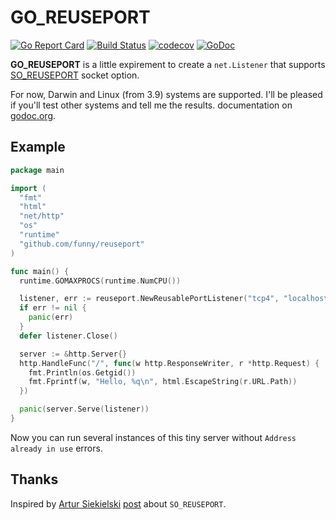 # GO_REUSEPORT

[![Go Report Card](https://goreportcard.com/badge/github.com/funny/reuseport)](https://goreportcard.com/report/github.com/funny/reuseport)
[![Build Status](https://travis-ci.org/funny/reuseport.png?branch=master)](https://travis-ci.org/funny/reuseport)
[![codecov](https://codecov.io/gh/funny/reuseport/branch/master/graph/badge.svg)](https://codecov.io/gh/funny/reuseport)
[![GoDoc](https://godoc.org/github.com/funny/reuseport?status.png)](https://godoc.org/github.com/funny/reuseport)

**GO_REUSEPORT** is a little expirement to create a `net.Listener` that supports [SO_REUSEPORT](http://lwn.net/Articles/542629/) socket option.

For now, Darwin and Linux (from 3.9) systems are supported. I'll be pleased if you'll test other systems and tell me the results.
 documentation on [godoc.org](http://godoc.org/github.com/funny/reuseport "go_reuseport documentation").

## Example ##

```go
package main

import (
  "fmt"
  "html"
  "net/http"
  "os"
  "runtime"
  "github.com/funny/reuseport"
)

func main() {
  runtime.GOMAXPROCS(runtime.NumCPU())

  listener, err := reuseport.NewReusablePortListener("tcp4", "localhost:8881")
  if err != nil {
    panic(err)
  }
  defer listener.Close()

  server := &http.Server{}
  http.HandleFunc("/", func(w http.ResponseWriter, r *http.Request) {
    fmt.Println(os.Getgid())
    fmt.Fprintf(w, "Hello, %q\n", html.EscapeString(r.URL.Path))
  })

  panic(server.Serve(listener))
}
```

Now you can run several instances of this tiny server without `Address already in use` errors.

## Thanks

Inspired by [Artur Siekielski](https://github.com/aartur) [post](http://freeprogrammersblog.vhex.net/post/linux-39-introdued-new-way-of-writing-socket-servers/2) about `SO_REUSEPORT`.

